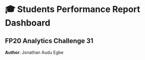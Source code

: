 # 🎓 Students Performance Report Dashboard

## FP20 Analytics Challenge 31
**Author**: Jonathan Audu Egbe

